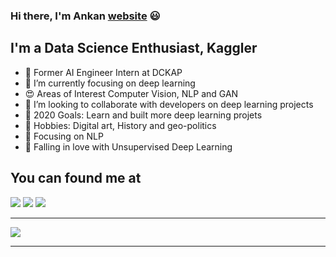 ### Hi there, I'm Ankan [website] 😃


## I'm a Data Science Enthusiast, Kaggler

- 🔭 Former AI Engineer Intern at DCKAP
- 🔘 I’m currently focusing on deep learning
- 😍 Areas of Interest Computer Vision, NLP and GAN
- 👥 I’m looking to collaborate with developers on deep learning projects
- 👀 2020 Goals: Learn and built more deep learning projets
- 💖 Hobbies: Digital art, History and geo-politics
- 🧿 Focusing on NLP
- 🌹 Falling in love with Unsupervised Deep Learning



## You can found me at

[<img src="https://img.icons8.com/ios-glyphs/38/000000/linkedin.png"/>](https://www.linkedin.com/in/ankan-sharma-589841198/)
[<img src="https://img.icons8.com/ios-glyphs/38/000000/blogger.png"/>](http://datasciencey.blogspot.com/)
[<img src="https://img.icons8.com/windows/36/000000/kaggle.png"/>](https://www.kaggle.com/ankan1998)

---

<img src="https://github-readme-stats.vercel.app/api?username=Ankan1998&&show_icons=true&title_color=1FC107&icon_color=bb2acf&text_color=daf7dc&bg_color=151515"/>

---

[website]: http://datasciencey.blogspot.com/
[linkedIn]: https://www.linkedin.com/in/ankan-sharma-589841198/
[kaggle]: https://www.kaggle.com/ankan1998
